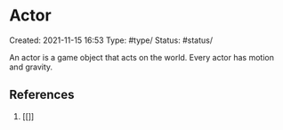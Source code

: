 # Actor
Created: 2021-11-15 16:53
Type: #type/
Status: #status/

An actor is a game object that acts on the world. Every actor has motion and gravity.

## References
1. [[]]